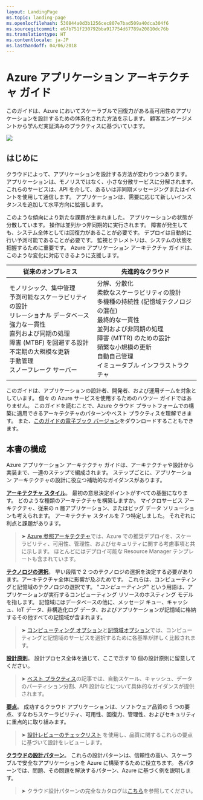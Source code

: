 ```yaml
---
layout: LandingPage
ms.topic: landing-page
ms.openlocfilehash: 530844a0d3b1256cec807e7bad509a40dca304f6
ms.sourcegitcommit: e67b751f230792bba917754d67789a20810dc76b
ms.translationtype: HT
ms.contentlocale: ja-JP
ms.lasthandoff: 04/06/2018
---
```

# <a name="azure-application-architecture-guide"></a>Azure アプリケーション アーキテクチャ ガイド

このガイドは、Azure においてスケーラブルで回復力がある高可用性のアプリケーションを設計するための体系化された方法を示します。 顧客エンゲージメントから学んだ実証済みのプラクティスに基づいています。

<img src="./images/guide-steps.svg" style="max-width:800px;"/>

## <a name="introduction"></a>はじめに

クラウドによって、アプリケーションを設計する方法が変わりつつあります。 アプリケーションは、モノリスではなく、小さな分散サービスに分解されます。 これらのサービスは、API を介して、あるいは非同期メッセージングまたはイベントを使用して通信します。 アプリケーションは、需要に応じて新しいインスタンスを追加して水平方向に拡張します。 

このような傾向により新たな課題が生まれました。 アプリケーションの状態が分散しています。 操作は並列かつ非同期的に実行されます。 障害が発生しても、システム全体としては回復力があることが必要です。 デプロイは自動的に行い予測可能であることが必要です。 監視とテレメトリは、システムの状態を把握するために重要です。 Azure アプリケーション アーキテクチャ ガイドは、このような変化に対応できるように支援します。 

<table>
<thead>
    <tr><th>従来のオンプレミス</th><th>先進的なクラウド</th></tr>
</thead>
<tbody>
<tr><td>モノリシック、集中管理<br/>
予測可能なスケーラビリティの設計<br/>
リレーショナル データベース<br/>
強力な一貫性<br/>
直列および同期の処理<br/>
障害 (MTBF) を回避する設計<br/>
不定期の大規模な更新<br/>
手動管理<br/>
スノーフレーク サーバー</td>
<td>
分解、分散化<br/>
柔軟なスケーラビリティの設計<br/>
多機種の持続性 (記憶域テクノロジの混在)<br/>
最終的な一貫性<br/>
並列および非同期の処理<br/>
障害 (MTTR) のための設計<br/>
頻繁な小規模の更新<br/>
自動自己管理<br/>
イミュータブル インフラストラクチャ<br/>
</td>
</tbody>
</table>

このガイドは、アプリケーションの設計者、開発者、および運用チームを対象としています。 個々 の Azure サービスを使用するためのハウツー ガイドではありません。 このガイドを読むことで、Azure クラウド プラットフォームでの構築に適用できるアーキテクチャのパターンやベスト プラクティスを理解できます。 また、[このガイドの電子ブック バージョン][ebook]をダウンロードすることもできます。

## <a name="how-this-guide-is-structured"></a>本書の構成

Azure アプリケーション アーキテクチャ ガイドは、アーキテクチャや設計から実装まで、一連のステップで編成されます。 ステップごとに、アプリケーション アーキテクチャの設計に役立つ補助的なガイダンスがあります。

**[アーキテクチャ スタイル][arch-styles]**。 最初の意思決定ポイントがすべての基盤になります。 どのような種類のアーキテクチャを構築しますか。 マイクロサービス アーキテクチャ、従来の n 層アプリケーション、またはビッグ データ ソリューションも考えられます。 アーキテクチャ スタイルを 7 つ特定しました。 それぞれに利点と課題があります。

> &#10148; [Azure 参照アーキテクチャ][ref-archs]では、Azure での推奨デプロイを、スケーラビリティ、可用性、管理性、およびセキュリティに関する考慮事項と共に示します。 ほとんどにはデプロイ可能な Resource Manager テンプレートも含まれています。

**[テクノロジの選択][technology-choices]**。 早い段階で 2 つのテクノロジの選択を決定する必要があります。アーキテクチャ全体に影響が及ぶためです。 これらは、コンピューティングと記憶域のテクノロジの選択です。 "*コンピューティング*" という用語は、アプリケーションが実行するコンピューティング リソースのホスティング モデルを指します。 記憶域にはデータベースの他に、メッセージ キュー、キャッシュ、IoT データ、非構造化ログ データ、およびアプリケーションが記憶域に格納するその他すべての記憶域が含まれます。 

> &#10148; [コンピューティング オプション][compute-options]と[記憶域オプション][storage-options]では、コンピューティングと記憶域のサービスを選択するために各基準が詳しく比較されます。

**[設計原則][design-principles]**。 設計プロセス全体を通じて、ここで示す 10 個の設計原則に留意してください。 

> &#10148; [ベスト プラクティス][best-practices]の記事では、自動スケール、キャッシュ、データのパーティション分割、API 設計などについて具体的なガイダンスが提供されます。   

**[要点][pillars]**。 成功するクラウド アプリケーションは、ソフトウェア品質の 5 つの要点、すなわちスケーラビリティ、可用性、回復力、管理性、およびセキュリティに重点的に取り組みます。 

> &#10148; [設計レビューのチェックリスト][checklists] を使用し、品質に関するこれらの要点に基づいて設計をレビューします。 

**[クラウドの設計パターン][patterns]**。 これらの設計パターンは、信頼性の高い、スケーラブルで安全なアプリケーションを Azure に構築するために役立ちます。 各パターンでは、問題、その問題を解決するパターン、Azure に基づく例を説明します。

> &#10148; クラウド設計パターンの完全なカタログは[こちら](../patterns/index.md)を参照してください。


[arch-styles]: ./architecture-styles/index.md
[best-practices]: ../best-practices/index.md
[checklists]: ../checklist/index.md
[compute-options]: ./technology-choices/compute-comparison.md
[design-principles]: ./design-principles/index.md
[ebook]: https://azure.microsoft.com/campaigns/cloud-application-architecture-guide/
[patterns]: ../patterns/index.md?toc=/azure/architecture/guide/toc.json
[pillars]: ./pillars.md
[ref-archs]: ../reference-architectures/index.md
[storage-options]: ./technology-choices/data-store-comparison.md
[technology-choices]: ./technology-choices/index.md


